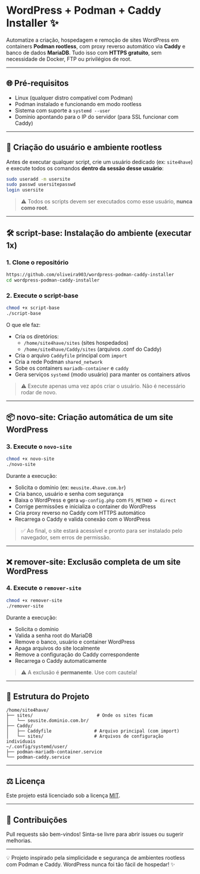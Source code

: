 # WordPress + Podman + Caddy Installer ✨

Automatize a criação, hospedagem e remoção de sites WordPress em containers **Podman rootless**, com proxy reverso automático via **Caddy** e banco de dados **MariaDB**. Tudo isso com **HTTPS gratuito**, sem necessidade de Docker, FTP ou privilégios de root.

---

## 🌐 Pré-requisitos

- Linux (qualquer distro compatível com Podman)
- Podman instalado e funcionando em modo rootless
- Sistema com suporte a `systemd --user`
- Domínio apontando para o IP do servidor (para SSL funcionar com Caddy)

---

## 👤 Criação do usuário e ambiente rootless

Antes de executar qualquer script, crie um usuário dedicado (ex: `site4have`) e execute todos os comandos **dentro da sessão desse usuário**:

```bash
sudo useradd -m usersite
sudo passwd usersitepasswd
login usersite
```

> ⚠️ Todos os scripts devem ser executados como esse usuário, **nunca como root**.

---

## 🛠️ script-base: Instalação do ambiente (executar 1x)

### 1. Clone o repositório

```bash
https://github.com/oliveira903/wordpress-podman-caddy-installer
cd wordpress-podman-caddy-installer
```

### 2. Execute o script-base

```bash
chmod +x script-base
./script-base
```

O que ele faz:

- Cria os diretórios:
  - `/home/site4have/sites` (sites hospedados)
  - `/home/site4have/Caddy/sites` (arquivos .conf do Caddy)
- Cria o arquivo `Caddyfile` principal com `import`
- Cria a rede Podman `shared_network`
- Sobe os containers `mariadb-container` e `caddy`
- Gera serviços `systemd` (modo usuário) para manter os containers ativos

> ⚠️ Execute apenas uma vez após criar o usuário. Não é necessário rodar de novo.

---

## 📦 novo-site: Criação automática de um site WordPress

### 3. Execute o `novo-site`

```bash
chmod +x novo-site
./novo-site
```

Durante a execução:

- Solicita o domínio (ex: `meusite.4have.com.br`)
- Cria banco, usuário e senha com segurança
- Baixa o WordPress e gera `wp-config.php` com `FS_METHOD = direct`
- Corrige permissões e inicializa o container do WordPress
- Cria proxy reverso no Caddy com HTTPS automático
- Recarrega o Caddy e valida conexão com o WordPress

> ✅ Ao final, o site estará acessível e pronto para ser instalado pelo navegador, sem erros de permissão.

---

## ❌ remover-site: Exclusão completa de um site WordPress

### 4. Execute o `remover-site`

```bash
chmod +x remover-site
./remover-site
```

Durante a execução:

- Solicita o domínio
- Valida a senha root do MariaDB
- Remove o banco, usuário e container WordPress
- Apaga arquivos do site localmente
- Remove a configuração do Caddy correspondente
- Recarrega o Caddy automaticamente

> ⚠️ A exclusão é **permanente**. Use com cautela!

---

## 📁 Estrutura do Projeto

```
/home/site4have/
├── sites/                        # Onde os sites ficam
│   └── seusite.dominio.com.br/
├── Caddy/
│   ├── Caddyfile                # Arquivo principal (com import)
│   └── sites/                   # Arquivos de configuração individuais
~/.config/systemd/user/
├── podman-mariadb-container.service
└── podman-caddy.service
```

---

## ⚖️ Licença

Este projeto está licenciado sob a licença [MIT](LICENSE).

---

## 🤝 Contribuições

Pull requests são bem-vindos! Sinta-se livre para abrir issues ou sugerir melhorias.

---

💡 Projeto inspirado pela simplicidade e segurança de ambientes rootless com Podman e Caddy. WordPress nunca foi tão fácil de hospedar! ✨

